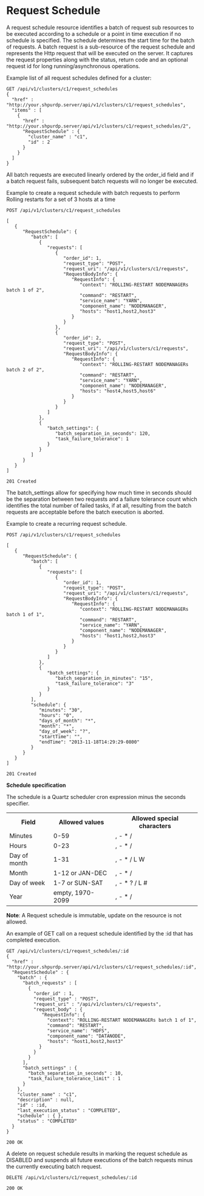 <!---
Licensed to the Apache Software Foundation (ASF) under one or more
contributor license agreements. See the NOTICE file distributed with
this work for additional information regarding copyright ownership.
The ASF licenses this file to You under the Apache License, Version 2.0
(the "License"); you may not use this file except in compliance with
the License. You may obtain a copy of the License at

http://www.apache.org/licenses/LICENSE-2.0

Unless required by applicable law or agreed to in writing, software
distributed under the License is distributed on an "AS IS" BASIS,
WITHOUT WARRANTIES OR CONDITIONS OF ANY KIND, either express or implied.
See the License for the specific language governing permissions and
limitations under the License.
-->

# Request Schedule
A request schedule resource identifies a batch of request sub resources to be executed according to a schedule or a point in time execution if no schedule is specified. The schedule determines the start time for the batch of requests.
A batch request is a sub-resource of the request schedule and represents the Http request that will be executed on the server. It captures the request properties along with the status, return code and an optional request id for long running/asynchronous operations.

Example list of all request schedules defined for a cluster:

    GET /api/v1/clusters/c1/request_schedules
    {
      "href" : "http://your.shpurdp.server/api/v1/clusters/c1/request_schedules",
      "items" : [
        {
          "href" : "http://your.shpurdp.server/api/v1/clusters/c1/request_schedules/2",
          "RequestSchedule" : {
            "cluster_name" : "c1",
            "id" : 2
          }
        }
      ]
    }

All batch requests are executed linearly ordered by the order_id field and if a batch request fails, subsequent batch requests will no longer be executed.

Example to create a request schedule with batch requests to perform Rolling restarts for a set of 3 hosts at a time

    POST /api/v1/clusters/c1/request_schedules

    [
       {
          "RequestSchedule": {
             "batch": [
                {
                   "requests": [
                      {
                         "order_id": 1,
                         "request_type": "POST",
                         "request_uri": "/api/v1/clusters/c1/requests",
                         "RequestBodyInfo": {
                            "RequestInfo": {
                               "context": "ROLLING-RESTART NODEMANAGERs batch 1 of 2",
                               "command": "RESTART",
                               "service_name": "YARN",
                               "component_name": "NODEMANAGER",
                               "hosts": "host1,host2,host3"
                            }
                         }
                      },
                      {
                         "order_id": 2,
                         "request_type": "POST",
                         "request_uri": "/api/v1/clusters/c1/requests",
                         "RequestBodyInfo": {
                            "RequestInfo": {
                               "context": "ROLLING-RESTART NODEMANAGERs batch 2 of 2",
                               "command": "RESTART",
                               "service_name": "YARN",
                               "component_name": "NODEMANAGER",
                               "hosts": "host4,host5,host6"
                            }
                         }
                      }
                   ]
                },
                {
                   "batch_settings": {
                      "batch_separation_in_seconds": 120,
                      "task_failure_tolerance": 1
                   }
                }
             ]
          }
       }
    ]

    201 Created

The batch_settings allow for specifying how much time in seconds should be the separation between two requests and a failure tolerance count which identifies the total number of failed tasks, if at all, resulting from the batch requests are acceptable before the batch execution is aborted.

Example to create a recurring request schedule.

    POST /api/v1/clusters/c1/request_schedules

    [
       {
          "RequestSchedule": {
             "batch": [
                {
                   "requests": [
                      {
                         "order_id": 1,
                         "request_type": "POST",
                         "request_uri": "/api/v1/clusters/c1/requests",
                         "RequestBodyInfo": {
                            "RequestInfo": {
                               "context": "ROLLING-RESTART NODEMANAGERs batch 1 of 1",
                               "command": "RESTART",
                               "service_name": "YARN",
                               "component_name": "NODEMANAGER",
                               "hosts": "host1,host2,host3"
                            }
                         }
                      }
                   ]
                },
                {
                   "batch_settings": {
                      "batch_separation_in_minutes": "15",
                      "task_failure_tolerance": "3"
                   }
                }
             ],
             "schedule": {
                "minutes": "30",
                "hours": "0",
                "days_of_month": "*",
                "month": "*",
                "day_of_week": "?",
                "startTime": "",
                "endTime": "2013-11-18T14:29:29-0800"
             }
          }
       }
    ]

    201 Created

**Schedule specification**

The schedule is a Quartz scheduler cron expression minus the seconds specifier.

<table>
  <tr>
    <th>Field</th>
    <th>Allowed values</th>
    <th>Allowed special characters</th>
  </tr>
  <tr>
    <td>Minutes</td>
    <td>0-59</td>
    <td>, - * /</td>
  </tr>
  <tr>
    <td>Hours</td>
    <td>0-23</td>
    <td>, - * /</td>
  </tr>
  <tr>
    <td>Day of month</td>
    <td>1-31</td>
    <td>, - * / L W</td>
  </tr>
  <tr>
    <td>Month</td>
    <td>1-12 or JAN-DEC</td>
    <td>, - * /</td>
  </tr>
  <tr>
    <td>Day of week</td>
    <td>1-7 or SUN-SAT</td>
    <td>, - * ? / L #</td>
  </tr>
  <tr>
    <td>Year</td>
    <td>empty, 1970-2099</td>
    <td>, - * /</td>
  </tr>
</table>

**Note**: A Request schedule is immutable, update on the resource is not allowed.

An example of GET call on a request schedule identified by the :id that has completed execution.

    GET /api/v1/clusters/c1/request_schedules/:id
    {
      "href" : "http://your.shpurdp.server/api/v1/clusters/c1/request_schedules/:id",
      "RequestSchedule" : {
        "batch" : {
          "batch_requests" : [
            {
              "order_id" : 1,
              "request_type" : "POST",
              "request_uri" : "/api/v1/clusters/c1/requests",
              "request_body" : {
                 "RequestInfo": {
                   "context": "ROLLING-RESTART NODEMANAGERs batch 1 of 1",
                   "command": "RESTART",
                   "service_name": "HDFS",
                   "component_name": "DATANODE",
                   "hosts": "host1,host2,host3"
                }
              }
            }
          ],
          "batch_settings" : {
            "batch_separation_in_seconds" : 10,
            "task_failure_tolerance_limit" : 1
          }
        },
        "cluster_name" : "c1",
        "description" : null,
        "id" : :id,
        "last_execution_status" : "COMPLETED",
        "schedule" : { },
        "status" : "COMPLETED"
      }
    }

    200 OK

A delete on request schedule results in marking the request schedule as DISABLED and suspends all future executions of the batch requests minus the currently executing batch request.

    DELETE /api/v1/clusters/c1/request_schedules/:id

    200 OK






